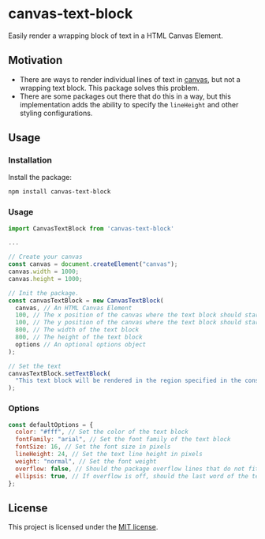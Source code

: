 # canvas-text-block

Easily render a wrapping block of text in a HTML Canvas Element.

## Motivation

- There are ways to render individual lines of text in [canvas](https://developer.mozilla.org/en-US/docs/Web/API/HTMLCanvasElement), but not a wrapping text block. This package solves this problem.
- There are some packages out there that do this in a way, but this implementation adds the ability to specify the `lineHeight` and other styling configurations.

## Usage

### Installation

Install the package:

```bash
npm install canvas-text-block
```

### Usage

```js
import CanvasTextBlock from 'canvas-text-block'

...

// Create your canvas
const canvas = document.createElement("canvas");
canvas.width = 1000;
canvas.height = 1000;

// Init the package.
const canvasTextBlock = new CanvasTextBlock(
  canvas, // An HTML Canvas Element
  100, // The x position of the canvas where the text block should start
  100, // The y position of the canvas where the text block should start
  800, // The width of the text block
  800, // The height of the text block
  options // An optional options object
);

// Set the text
canvasTextBlock.setTextBlock(
  "This text block will be rendered in the region specified in the constructor above"
);
```

### Options

```js
const defaultOptions = {
  color: "#fff", // Set the color of the text block
  fontFamily: "arial", // Set the font family of the text block
  fontSize: 16, // Set the font size in pixels
  lineHeight: 24, // Set the text line height in pixels
  weight: "normal", // Set the font weight
  overflow: false, // Should the package overflow lines that do not fit in the text block
  ellipsis: true, // If overflow is off, should the last word of the text block have an ellipsis?
};
```

## License

This project is licensed under the [MIT license](https://github.com/blakewilson/canvas-text-block/blob/master/LICENSE).